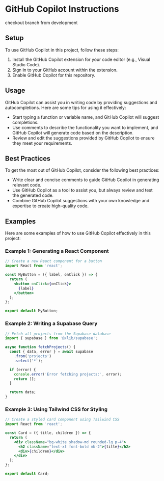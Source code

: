 # GitHub Copilot Instructions
checkout branch from development
## Setup

To use GitHub Copilot in this project, follow these steps:

1. Install the GitHub Copilot extension for your code editor (e.g., Visual Studio Code).
2. Sign in to your GitHub account within the extension.
3. Enable GitHub Copilot for this repository.

## Usage

GitHub Copilot can assist you in writing code by providing suggestions and autocompletions. Here are some tips for using it effectively:

- Start typing a function or variable name, and GitHub Copilot will suggest completions.
- Use comments to describe the functionality you want to implement, and GitHub Copilot will generate code based on the description.
- Review and edit the suggestions provided by GitHub Copilot to ensure they meet your requirements.

## Best Practices

To get the most out of GitHub Copilot, consider the following best practices:

- Write clear and concise comments to guide GitHub Copilot in generating relevant code.
- Use GitHub Copilot as a tool to assist you, but always review and test the generated code.
- Combine GitHub Copilot suggestions with your own knowledge and expertise to create high-quality code.

## Examples

Here are some examples of how to use GitHub Copilot effectively in this project:

### Example 1: Generating a React Component

```jsx
// Create a new React component for a button
import React from 'react';

const MyButton = ({ label, onClick }) => {
  return (
    <button onClick={onClick}>
      {label}
    </button>
  );
};

export default MyButton;
```

### Example 2: Writing a Supabase Query

```js
// Fetch all projects from the Supabase database
import { supabase } from '@/lib/supabase';

async function fetchProjects() {
  const { data, error } = await supabase
    .from('projects')
    .select('*');

  if (error) {
    console.error('Error fetching projects:', error);
    return [];
  }

  return data;
}
```

### Example 3: Using Tailwind CSS for Styling

```jsx
// Create a styled card component using Tailwind CSS
import React from 'react';

const Card = ({ title, children }) => {
  return (
    <div className="bg-white shadow-md rounded-lg p-4">
      <h2 className="text-xl font-bold mb-2">{title}</h2>
      <div>{children}</div>
    </div>
  );
};

export default Card;
```
